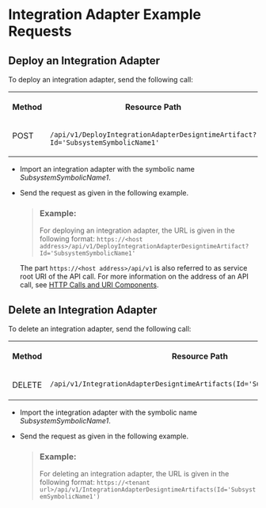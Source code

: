 <!-- loiob996c4fbfc6e4aa2b01c0f8df32bfeef -->

# Integration Adapter Example Requests



<a name="loiob996c4fbfc6e4aa2b01c0f8df32bfeef__section_dpm_nmw_z4b"/>

## Deploy an Integration Adapter

To deploy an integration adapter, send the following call:


<table>
<tr>
<th valign="top">

Method

</th>
<th valign="top">

Resource Path

</th>
</tr>
<tr>
<td valign="top">

POST

</td>
<td valign="top">

`/api/v1/DeployIntegrationAdapterDesigntimeArtifact?Id='SubsystemSymbolicName1'` 

</td>
</tr>
</table>

-   Import an integration adapter with the symbolic name *SubsystemSymbolicName1*.

-   Send the request as given in the following example.

    > ### Example:  
    > For deploying an integration adapter, the URL is given in the following format: `https://<host address>/api/v1/DeployIntegrationAdapterDesigntimeArtifact?Id='SubsystemSymbolicName1'`

    The part `https://<host address>/api/v1` is also referred to as service root URI of the API call. For more information on the address of an API call, see [HTTP Calls and URI Components](http-calls-and-uri-components-ca75e12.md).




<a name="loiob996c4fbfc6e4aa2b01c0f8df32bfeef__section_jrm_fj5_1pb"/>

## Delete an Integration Adapter

To delete an integration adapter, send the following call:


<table>
<tr>
<th valign="top">

Method

</th>
<th valign="top">

Resource Path

</th>
</tr>
<tr>
<td valign="top">

DELETE

</td>
<td valign="top">

`/api/v1/IntegrationAdapterDesigntimeArtifacts(Id='SubsystemSymbolicName1')` 

</td>
</tr>
</table>

-   Import the integration adapter with the symbolic name *SubsystemSymbolicName1*.

-   Send the request as given in the following example.

    > ### Example:  
    > For deleting an integration adapter, the URL is given in the following format: `https://<tenant url>/api/v1/IntegrationAdapterDesigntimeArtifacts(Id='SubsystemSymbolicName1')`


